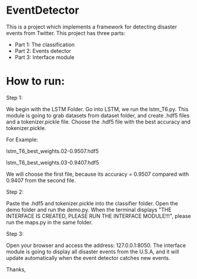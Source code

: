 # EventDetector
This is a project which implements a framework for detecting disaster events from Twitter.
This project has three parts:
- Part 1: The classification
- Part 2: Events detector
- Part 3: Interface module

# How to run:
Step 1:

We begin with the LSTM Folder. Go into LSTM, we run the lstm_T6.py. This module is going to grab datasets from dataset folder,  and create .hdf5 files and a tokenizer.pickle file. Choose the .hdf5 file with the best accuracy and tokenizer.pickle.

For Example: 

  lstm_T6_best_weights.02-0.9507.hdf5
  
  lstm_T6_best_weights.03-0.9407.hdf5
  
We will choose the first file, because its accuracy = 0.9507 compared with 0.9407 from the second file.

Step 2:

Paste the .hdf5 and tokenizer.pickle into the classifier folder.
Open the demo folder and run the demo.py. When the terminal displays "THE INTERFACE IS CREATED, PLEASE RUN THE INTERFACE MODULE!!!",  please run the maps.py in the same folder.

Step 3: 

Open your browser and access the address: 127.0.0.1:8050.
The interface module is going to display all disaster events from the U.S.A, and it will update automatically when the event detector catches new events.

Thanks,
